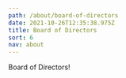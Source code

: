 ```yaml
---
path: /about/board-of-directors
date: 2021-10-26T12:35:38.975Z
title: Board of Directors
sort: 6
nav: about
---
```


Board of Directors!
